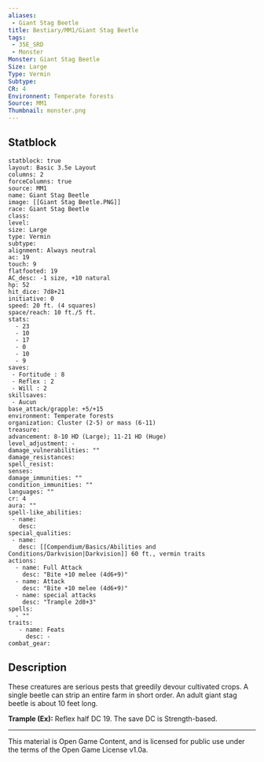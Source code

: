 ```yaml
---
aliases:
 - Giant Stag Beetle
title: Bestiary/MM1/Giant Stag Beetle
tags: 
 - 35E_SRD
 - Monster
Monster: Giant Stag Beetle
Size: Large
Type: Vermin
Subtype: 
CR: 4
Environnent: Temperate forests
Source: MM1
Thumbnail: monster.png
---
```


## Statblock

```statblock
statblock: true
layout: Basic 3.5e Layout
columns: 2
forceColumns: true
source: MM1 
name: Giant Stag Beetle
image: [[Giant Stag Beetle.PNG]]
race: Giant Stag Beetle
class: 
level: 
size: Large
type: Vermin
subtype: 
alignment: Always neutral
ac: 19
touch: 9
flatfooted: 19
AC_desc: -1 size, +10 natural
hp: 52
hit_dice: 7d8+21
initiative: 0
speed: 20 ft. (4 squares)
space/reach: 10 ft./5 ft.
stats:
  - 23
  - 10
  - 17
  - 0
  - 10
  - 9
saves:
 - Fortitude : 8
 - Reflex : 2
 - Will : 2
skillsaves:
 - Aucun
base_attack/grapple: +5/+15
environment: Temperate forests
organization: Cluster (2-5) or mass (6-11)
treasure: 
advancement: 8-10 HD (Large); 11-21 HD (Huge)
level_adjustment: -
damage_vulnerabilities: ""
damage_resistances: 
spell_resist: 
senses: 
damage_immunities: ""
condition_immunities: ""
languages: ""
cr: 4
aura: ""
spell-like_abilities:
 - name: 
   desc: 
special_qualities:
 - name:
   desc: [[Compendium/Basics/Abilities and Conditions/Darkvision|Darkvision]] 60 ft., vermin traits
actions:
  - name: Full Attack
    desc: "Bite +10 melee (4d6+9)"
  - name: Attack
    desc: "Bite +10 melee (4d6+9)"
  - name: special attacks
    desc: "Trample 2d8+3"
spells:
  - ""
traits:
   - name: Feats
     desc: -
combat_gear:  
```

## Description



These creatures are serious pests that greedily devour cultivated crops. A single beetle can strip an entire farm in short order. An adult giant stag beetle is about 10 feet long.


**Trample (Ex):** Reflex half DC 19. The save DC is Strength-based.

---

This material is Open Game Content, and is licensed for public use under the terms of the Open Game License v1.0a.
